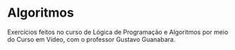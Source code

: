 # Algoritmos
 Exercícios feitos no curso de Lógica de Programação e Algoritmos por meio do Curso em Vídeo, com o professor Gustavo Guanabara.
